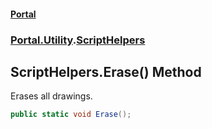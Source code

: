 #### [Portal](index.md 'index')
### [Portal.Utility](Portal.Utility.md 'Portal.Utility').[ScriptHelpers](ScriptHelpers.md 'Portal.Utility.ScriptHelpers')

## ScriptHelpers.Erase() Method

Erases all drawings.

```csharp
public static void Erase();
```